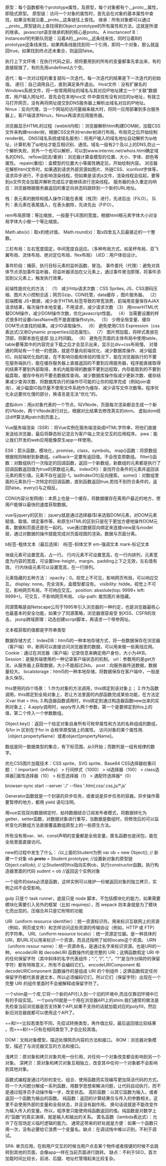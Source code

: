 原型：每个函数都有个prototype属性，及原型，每个对象都有个__proto__属性，即隐式原型。
原型链：访问一个对象的属性时，首先会在对象的基本属性中查找，如果没有就沿着__proto__这条链往上查找。
继承：所有对象都可以通过__proto__原型链向上查找得到Object.prototype的所有属性和方法，这就是所谓的继承。
javascript语言继承机制的核心是proto。
A insctanceof B：Instanceof的判断队则是：沿着A的__proto__这条线来找，同时沿着B的prototype这条线来找，如果两条线能找到同一个引用，即同一个对象，那么就返回true。如果找到终点还未重合，则返回false。

执行上下文环境：在执行代码之前，把将要用到的所有的变量都事先拿出来，有的直接赋值了，有的先用undefined占个空。

迭代：每一次对过程的重复就叫一次迭代，每一次迭代的结果是下一次迭代的初始值。
递归：自己调用自己，直到满足条件退出。
Host文件：没有扩展名的Windows系统文件，将一些常用网址的域名与其对应IP地址建立一个“关联”数据库，用户输入网址时，首先会在本地hos文           件中查找有没有对应的ip地址，有就立马打开网页，没有再将网址提交到DNS服务器上解析出域名对应的IP地址。
Ninux：反向代理，当一个网站的访问量越来越大时，将同一应用部署到多台服务器上，客户端请求Ninux，Ninux再请求应用服务器。

浏览器显示HTML的过程（webkit内核）：浏览器解析html构建DOM树，加载CSS文件来构建render树，根据CSS文件对render树进行布局，布局完之后开始绘制render树。
DNS(域名系统或域名服务)：将用户输入的域名地址自动解析为ip地址，计算机有了ip地址才能互相识别、通信。域名一般有2个及以上的DNS,防止一个解析失败，另外一个也可以解析，可以到www.internic.net/whois.html确定域名的DNS。
reflow(回流/重排)：浏览器计算盒模型的位置、大小、字体、颜色等属性。
repain(重绘)：盒模型的位置大小等属性确定后，开始绘制内容。
浏览器在解析html文件时，如果遇到请求外部资源如图片、外链CSS、iconfont字体等，请求异步进行，不会影响渲染线程，但如果是请求js文件，渲染线程会挂起，要等到js文件完全加载并解析完成后才能继续进行渲染线程。
服务器的永久重定向响应：浏览器根据服务器返回的重定向状态码跳转到一个新的URL地址。

栈：表元素的删除和插入操作只能在表尾（栈顶）进行，先进后出（FILO）。
队列：表元素在表尾插入，在表头删除，先进先出（FIFO）。

rem布局原理：等比缩放，一般基于UE图的宽度。根据html根元素字体大小对全局字体大小做一个等比缩放。

Math.abs(x)：取x的绝对值。
Math.round(x)：取x四舍五入后最接近的一个整数。

三栏布局：左右宽度固定，中间宽度自适应。（多种布局方式，如圣杯布局、双飞翼布局、流体布局、绝对定位布局、flex布局）
UED：用户体验设计。

事件阶段：捕获、执行目标元素的监听函数、冒泡。
事件委托（代理）：避免对具体节点添加事件监听器，将监听器添加在父元素上，通过事件冒泡原理，将事件添加到父元素上，触发执行效果。

前端性能优化的方法：
    （1） 减少http请求次数：CSS Sprites, JS、CSS源码压缩、图片大小控制合适；网页Gzip，CDN托管，data缓存 ，图片服务器。
    （2） 前端模板 JS+数据，减少由于HTML标签导致的带宽浪费，前端用变量保存AJAX请求结果，每次操作本地变量，不用请求，减少请求次数
    （3） 用innerHTML代替DOM操作，减少DOM操作次数，优化javascript性能。
    （4） 当需要设置的样式很多时设置className而不是直接操作style。
    （5） 少用全局变量、缓存DOM节点查找的结果。减少IO读取操作。
    （6） 避免使用CSS Expression（css表达式)又称Dynamic properties(动态属性)。
    （7） 图片预加载，将样式表放在顶部，将脚本放在底部  加上时间戳。
    （8） 避免在页面的主体布局中使用table，table要等其中的内容完全下载之后才会显示出来，显示比div+css布局慢。
    对普通的网站有一个统一的思路，就是尽量向前端优化、减少数据库操作、减少磁盘IO。向前端优化指的是，在不影响功能和体验的情况下，能在浏览器执行的不要在服务端执行，能在缓存服务器上直接返回的不要到应用服务器，程序能直接取得的结果不要到外部取得，本机内能取得的数据不要到远程取，内存能取到的不要到磁盘取，缓存中有的不要去数据库查询。减少数据库操作指减少更新次数、缓存结果减少查询次数、将数据库执行的操作尽可能的让你的程序完成（例如join查询），减少磁盘IO指尽量不使用文件系统作为缓存、减少读写文件次数等。程序优化永远要优化慢的部分，换语言是无法“优化”的。

虚拟dom：用js对象代表的一个节点，叫VNode，页面每次渲染都会生成一个新的VNode，两个VNode进行对比，根据对比结果去修改真实的dom。
虚拟dom经过diff算法再patch到页面上。

Vue服务端渲染（SSR）：将Vue实例在服务端渲染成HTML字符串，将他们直接发送给浏览器，最后将静态标记混合为客户端上完全交互的应用程序。
pwa：能让我们开发的web应用能像原生app一样使用。

ES6：箭头函数，模块化，promise，class，symbols。
map()函数：将原数组根据规则映射到新数组。callback一定要有返回值。不会改变原数组。
filter()函数：对数组执行一次指定的回调函数，返回一个新数组，新数组的元素都是执行了回调函数返回值为true的原数组元素。
indexOf()：查找符合条件的元素并返回该元素的索引值。元素不存在返回-1。lastIndexOf()反向搜索。
some()：对数组里面的元素执行一次特定的回调函数，直到函数返回true,若找不到符合条件的，返回false。every()与之相反。

CDN(内容分发网络)：本质上也是一个缓存，将数据缓存在离用户最近的地方，使用户能够以最快的速度获取数据。

vue与jquery的区别：
jquery就是通过选择器($)来选取DOM元素，对DOM元素赋值、取值、绑定事件等，和原生HTML的区别只是在于更加方便地操作DOM元素，数据和页面还是在一起的。
vue通过数据双向绑定来连接view层与model层，通过对数据的操作就能完成对页面视图的渲染。数据与页面分离。

b标签-粗体文本（最后选择）
i标签-斜体文字
em-强调文本
mark-标记文本

块级元素可设置宽高，占一行。
行内元素不可设置宽高，在一行内排列，元素宽度为内容的宽度，可设置line-height，margin、padding上下之无效，左右值有效。
行内块级元素可以设置宽高，在一行排列。

元素隐藏的五种方法：
    opacity：0。视觉上不可见，影响网页布局，可以响应交互。
    display: none。完全消失，盒模型都没有。
    visibility: hidde。视觉上不可见，影响网页布局，不可响应交互。
    position: absolute(top: 9999+ left: 9999+)。可交互，不影响网页布局。
    clip-path: 裁剪图片来隐藏。

同源策略是由Netscape公司于1995年引入浏览器的一种约定，也是浏览器最核心也最基本的安全功能，如果少了同源策略，浏览器很容易受
到XSS、CSFR的攻击。
jsonp跨域原理：动态创建script脚本，再请求一个带参网址。

文本框获取的值都是字符串类型

数据存储方式：
    IndexDB：html5的一种本地存储方式，将一些数据保存在浏览器（客户端）中，断网可以直接访问浏览器里的数据，可以用来做一些离线应用。
    Cookie：通过在浏览器（客户端）记录信息来确定用户身份，大小为4KB。
    Session：是服务端使用的一种记录客户端状态的机制。
    url：参数用的是get方法，从服务器上获取数据，大小不能超过2kb。
    post：向服务器传送数据，数据量较大。
    localstorage：html5的一种本地存储，将数据保存在客户端中，一般是永久保存。

this使用的四个场景：
    1.作为对象的方法调用，this绑定到该对象上；
    2.作为函数调用，this绑定到全局对象上，若让方法里面的内部函数完成某些功能，在方法定义var that = this;
    3.构造器函数调用时，this绑定到通过构造器函数new出来的实例对象上；
    4.apply调用时，apply传入两个参数，第一个是要绑定到this上的值，第二个传入一个参数数组。

Object.key()：返回一个给定对象自身所有可枚举属性和方法的名称组成的数组，与for in 区别在于for in 会枚举原型链上的属性。
访问对象的某个属性用.（object.propertyName）或者object[propertyName]。

数组是同一数据类型的集合，有下标范围，从0开始；而数列是一组有规律的数字。


优化CSS图片加载技术：CSS sprite、SVG sprite、Base64
CSS选择器权重问题：！important（infinity） > 行间样式（1000） > id选择器（100） > class选择器||属性选择器（10） > 标签选择器（1） > 通配符选择器*（0）

browser-sync start --server './'  --files '*.html,css/*.css,js/*.js'

Generator函数就是一个封装的异步任务，或者说是异步任务的容器。异步操作需要暂停的地方，都用 yield 语句注明。

用vue实现双向数据绑定时，劫持数据结合订阅发布者模式，将数据转化为getter、setter函数，对数据对象进行重写，当数据是数组时，将修改后的可以监听变化的数组方法直接覆盖数组原型上的一些原生方法。

所有没有用var、let、const声明的变量都是全局变量，匿名函数也是闭包，能在全局里面直接访问。

new的过程中发生了什么：
    /以上面的Student为例
    var ob = new Object();           // 新建一个对象
    ob.__proto__ = Student.prototype; //设置新对象的原型链
    Object.call(ob);                  // 让Student的this指向实例ob，执行constructor函数。执行构造器里面的代码
    sudent = ob         //返回这个实例对象

一个组件的data必须是函数，这样实例可以维护一份被返回对象的独立拷贝，实例之间不会受影响。

gulp 只是个 task runner，底层只是 node 脚本，不包括模块化的能力，如果需要模块化需要引入另外的框架（比如 requirejs），而 wepack 则本身就是为了模块化而出现的，压缩合并只是它附带的功能

URI（uniform resource identifier）：统一资源标识符。用来标识互联网上的资源（例如，网页或文件）和怎样访问这些资源的传输协议（例如，HTTP 或 FTP）的字符串。
URL（uniform resource locato）：统一资源定位器。是一种具体的URI，即URL可以用来标识一个资源，而且还指明了如何locate这个资源。
URN（uniform resour name）：统一资源命名，是通过名字来标识资源。也是URI的一种。
encodeURI 和 decodeURI 函数操作的是完整的 URI；这俩函数假定 URI 中的任何保留字符（其中斜体的名字代表组件；“:”, “/”, “;”，“?”是当作分隔符的保留字符）都有特殊意义，所有不会编码它们。
encodeURIComponent 和 decodeURIComponent 函数操作的是组成 URI 的个别组件；这俩函数假定任何保留字符都代表普通文本，所以必须编码它们，所以它们（保留字符）出现在一个完整 URI 的组件里面时不会被解释成保留字符了。

一个shim是一个库,它将一个新的API引入到一个旧的环境中,而且仅靠旧环境中已有的手段实现。
一个polyfill就是一个用在浏览器API上的shim.我们通常的做法是先检查当前浏览器是否支持某个API,如果不支持的话就加载对应的polyfill，然后新旧浏览器就都可以使用这个API了。

==和!==比较若类型不同，先偿试转换类型，再作值比较，最后返回值比较结果 。而===和!==只有在相同类型下,才会比较其值。

DOM：文档对象模型，描述处理网页内容的方法和接口。
BOM：浏览器对象模型，描述了与浏览器交互的方法和接口。

浅拷贝：原对象和拷贝对象共用一份引用，对任何一个对象改变都会影响到另一个对象。
深拷贝：原对象和拷贝对象互相独立，改变其中任何一个对象都不会影响到其他对象。

函数式编程是通过巧妙的变化、组合、使用函数而实现编写更加简洁代码的方式。将一个大问题分解成一系列函数，用数学思想来解决问题，让代码自动执行，而不是通过程序员手动操作每一步，改变状态。
高阶函数：以其它函数为输入，或者返回一个函数为输出的函数。
纯函数：返回的计算结果仅与传入的参数相关。这里不会使用外部的变量和全局状态，并且没有副作用。 换句话说就是不能改变作为输入传入的变量。所以，程序里只能使用纯函数返回的值。纯函数是对数学上的“函数”的真实演绎，就是输入和输出的关系。
匿名函数（lambda表达式）：允许了在现场定义临时逻辑的能力。 通常这带来的好处就是方便：如果一个函数只用一次，没有必要给它浪费一个变量名。缺点：在调试栈中难以识别，不利于调试。

SPA: 单页应用，在和用户交互的时候当用户点击某个物件或者按键的时候不会跳转到其他的页面，会像app一样在当前页面进行跳转。
缺点：不利于SEO，首次加载时间比较长，前进、后腿、地址栏管理起来比较复杂。
